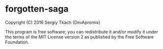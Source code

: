 # forgotten-saga

Copyright (C) 2016 Sergiy Tkach (DevApromix)

This program is free software; you can redistribute it and/or modify it under the terms of the MIT License version 2 as published by the Free Software Foundation.